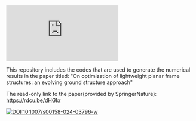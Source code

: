 [![Citation Badge](https://api.juleskreuer.eu/citation-badge.php?doi=10.1007/s00158-024-03796-w)](https://juleskreuer.eu/citation-badge/)

This repository includes the codes that are used to generate the numerical results in the paper titled: "On optimization of lightweight planar frame structures: an evolving ground structure approach"

The read-only link to the paper(provided by SpringerNature): https://rdcu.be/dHGkr

[![DOI:10.1007/s00158-024-03796-w](https://zenodo.org/badge/DOI/10.1007/s00158-024-03796-w.svg)](https://doi.org/10.1007/s00158-024-03796-w)
